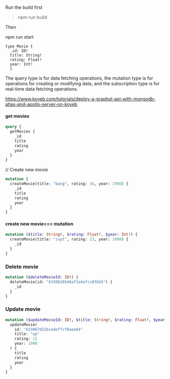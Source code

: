 Run the build first

> npm run build

Then

npm run start

```
type Movie {
  _id: ID!
  title: String!
  rating: Float!
  year: Int!
  }
```

The query type is for data fetching operations, the mutation type is for operations for creating or modifying data, and the subscription type is for real-time data fetching operations.

https://www.koyeb.com/tutorials/deploy-a-graphql-api-with-mongodb-atlas-and-apollo-server-on-koyeb

#### get movies

```graphql
query {
  getMovies {
    _id
    title
    rating
    year
  }
}
```

// Create new movie

```graphql
mutation {
  createMovie(title: "bang", rating: 34, year: 1998) {
    _id
    title
    rating
    year
  }
}
```

#### create new movie=== mutation

```graphql
mutation ($title: String!, $rating: Float!, $year: Int!) {
  createMovie(title: "iuyt", rating: 23, year: 1990) {
    _id
  }
}
```

### Delete movie

```graphql
mutation ($deleteMovieId: ID!) {
  deleteMovie(id: "6330626546af1a4efcc8fbb5") {
    _id
  }
}
```

### Update movie

```graphql
mutation ($updateMovieId: ID!, $title: String!, $rating: Float!, $year: Int!) {
  updateMovie(
    id: "633067652bcedeffcf8aae64"
    title: "up"
    rating: 12
    year: 1990
  ) {
    title
    rating
    year
  }
}
```
